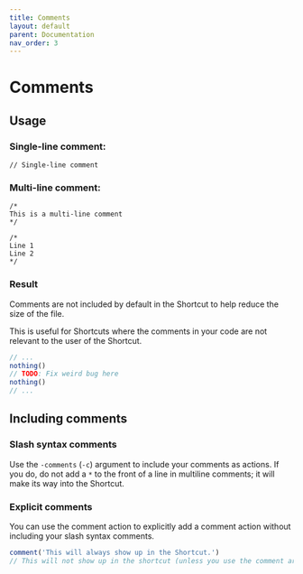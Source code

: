 ```yaml
---
title: Comments
layout: default
parent: Documentation
nav_order: 3
---
```


# Comments

## Usage

### Single-line comment:

```
// Single-line comment
```

### Multi-line comment:

```
/*
This is a multi-line comment
*/

/*
Line 1
Line 2
*/
```

### Result

Comments are not included by default in the Shortcut to help reduce the size of the file.

This is useful for Shortcuts where the comments in your code are not relevant to the user of the Shortcut.

```javascript
// ...
nothing()
// TODO: Fix weird bug here
nothing()
// ...
```

## Including comments

### Slash syntax comments

Use the `-comments` (`-c`) argument to include your comments as actions. If you do, do not add a `*` to the front of a line in multiline comments; it will make its way into the Shortcut.

### Explicit comments

You can use the comment action to explicitly add a comment action without including your slash syntax comments.

```javascript
comment('This will always show up in the Shortcut.')
// This will not show up in the shortcut (unless you use the comment argument).
```
